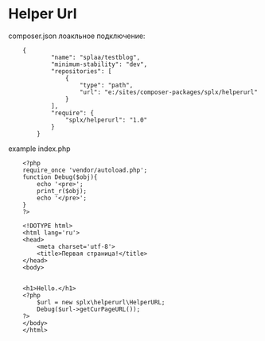 # Helper Url 


composer.json лоакльное подключение: 

        {
                "name": "splaa/testblog",
                "minimum-stability": "dev",
                "repositories": [
                    {
                        "type": "path",
                        "url": "e:/sites/composer-packages/splx/helperurl"
                    }
                ],
                "require": {
                    "splx/helperurl": "1.0"
                }
            }

example index.php

        <?php
        require_once 'vendor/autoload.php';
        function Debug($obj){
            echo '<pre>';
            print_r($obj);
            echo '</pre>';
        }
        ?>

        <!DOTYPE html>
        <html lang='ru'>
        <head>
            <meta charset='utf-8'>
            <title>Первая страница!</title>
        </head>
        <body>


        <h1>Hello.</h1>
        <?php
            $url = new splx\helperurl\HelperURL;
            Debug($url->getCurPageURL());
        ?>
        </body>
        </html>
